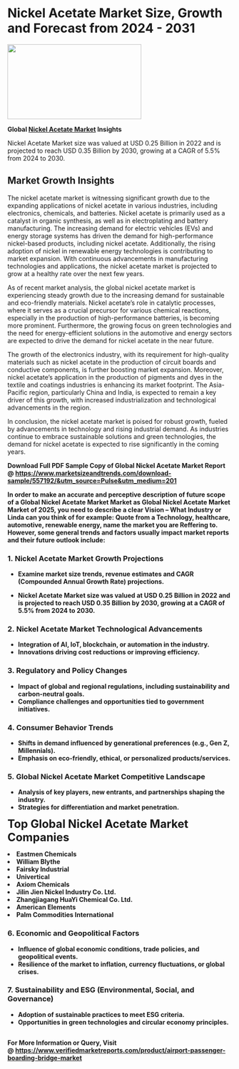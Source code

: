 <H1>Nickel Acetate Market Size, Growth and Forecast from 2024 - 2031</H1><img class="aligncenter size-medium wp-image-584254" src="https://thirdeyenews.in/wp-content/uploads/2024/09/Global-Market-Research-300x168.jpeg" alt="" width="300" height="168" /><p><strong>Global&nbsp;<a href="https://www.marketsizeandtrends.com/download-sample/557192/&amp;utm_source=Pulse&amp;utm_medium=201">Nickel Acetate Market</a> Insights</strong></p><p>Nickel Acetate Market size was valued at USD 0.25 Billion in 2022 and is projected to reach USD 0.35 Billion by 2030, growing at a CAGR of 5.5% from 2024 to 2030.</p><p><h2>Market Growth Insights</h2> <p>The nickel acetate market is witnessing significant growth due to the expanding applications of nickel acetate in various industries, including electronics, chemicals, and batteries. Nickel acetate is primarily used as a catalyst in organic synthesis, as well as in electroplating and battery manufacturing. The increasing demand for electric vehicles (EVs) and energy storage systems has driven the demand for high-performance nickel-based products, including nickel acetate. Additionally, the rising adoption of nickel in renewable energy technologies is contributing to market expansion. With continuous advancements in manufacturing technologies and applications, the nickel acetate market is projected to grow at a healthy rate over the next few years.</p> <p><strong></strong></p> <p>As of recent market analysis, the global nickel acetate market is experiencing steady growth due to the increasing demand for sustainable and eco-friendly materials. Nickel acetate’s role in catalytic processes, where it serves as a crucial precursor for various chemical reactions, especially in the production of high-performance batteries, is becoming more prominent. Furthermore, the growing focus on green technologies and the need for energy-efficient solutions in the automotive and energy sectors are expected to drive the demand for nickel acetate in the near future.</p> <p>The growth of the electronics industry, with its requirement for high-quality materials such as nickel acetate in the production of circuit boards and conductive components, is further boosting market expansion. Moreover, nickel acetate’s application in the production of pigments and dyes in the textile and coatings industries is enhancing its market footprint. The Asia-Pacific region, particularly China and India, is expected to remain a key driver of this growth, with increased industrialization and technological advancements in the region.</p> <p>In conclusion, the nickel acetate market is poised for robust growth, fueled by advancements in technology and rising industrial demand. As industries continue to embrace sustainable solutions and green technologies, the demand for nickel acetate is expected to rise significantly in the coming years.</p> <p><strong></p><p><span class=""><strong>Download Full PDF Sample Copy of Global Nickel Acetate Market Report</strong> @ <a href="https://www.marketsizeandtrends.com/download-sample/557192/&amp;utm_source=Pulse&amp;utm_medium=201" target="_blank">https://www.marketsizeandtrends.com/download-sample/557192/&amp;utm_source=Pulse&amp;utm_medium=201</a></span></p><p>In order to make an accurate and perceptive description of future scope of a Global&nbsp;Nickel Acetate Market Market as Global&nbsp;Nickel Acetate Market Market of 2025, you need to describe a clear Vision &ndash; What Industry or Linda can you think of for example: Quote from a Technology, healthcare, automotive, renewable energy, name the market you are Reffering to. However, some general trends and factors usually impact market reports and their future outlook include:</p><h3>1.&nbsp;<strong>Nickel Acetate Market Growth Projections</strong></h3><ul><li>Examine market size trends, revenue estimates and CAGR (Compounded Annual Growth Rate) projections.</li><li><p>Nickel Acetate Market size was valued at USD 0.25 Billion in 2022 and is projected to reach USD 0.35 Billion by 2030, growing at a CAGR of 5.5% from 2024 to 2030.</p></li></ul><h3>2.&nbsp;<strong>Nickel Acetate Market Technological Advancements</strong></h3><ul><li>Integration of AI, IoT, blockchain, or automation in the industry.</li><li>Innovations driving cost reductions or improving efficiency.</li></ul><h3>3.&nbsp;<strong>Regulatory and Policy Changes</strong></h3><ul><li>Impact of global and regional regulations, including sustainability and carbon-neutral goals.</li><li>Compliance challenges and opportunities tied to government initiatives.</li></ul><h3>4.&nbsp;<strong>Consumer Behavior Trends</strong></h3><ul><li>Shifts in demand influenced by generational preferences (e.g., Gen Z, Millennials).</li><li>Emphasis on eco-friendly, ethical, or personalized products/services.</li></ul><h3>5.&nbsp;<strong>Global Nickel Acetate Market Competitive Landscape</strong></h3><ul><li>Analysis of key players, new entrants, and partnerships shaping the industry.</li><li>Strategies for differentiation and market penetration.</li></ul><p data-pm-slice="1 1 []"><span style="color: inherit; font-family: inherit; font-size: 25px;">Top Global Nickel Acetate Market Companies</span></p><div class="" data-test-id=""><p><li>Eastmen Chemicals</li><li> William Blythe</li><li> Fairsky Industrial</li><li> Univertical</li><li> Axiom Chemicals</li><li> Jilin Jien Nickel Industry Co. Ltd.</li><li> Zhangjiagang HuaYi Chemical Co. Ltd.</li><li> American Elements</li><li> Palm Commodities International</li></p></div><h3>6.&nbsp;<strong>Economic and Geopolitical Factors</strong></h3><ul><li>Influence of global economic conditions, trade policies, and geopolitical events.</li><li>Resilience of the market to inflation, currency fluctuations, or global crises.</li></ul><h3>7.&nbsp;<strong>Sustainability and ESG (Environmental, Social, and Governance)</strong></h3><ul><li>Adoption of sustainable practices to meet ESG criteria.</li><li>Opportunities in green technologies and circular economy principles.</li></ul><h2><strong style="font-size: 14px;">For More Information or Query, Visit @&nbsp;</strong><a style="background-color: #ffffff; font-size: 14px;" href="https://www.marketsizeandtrends.com/report/nickel-acetate-market/" target="_blank">https://www.verifiedmarketreports.com/product/airport-passenger-boarding-bridge-market</a></h2>
